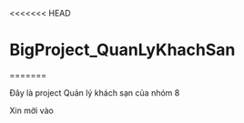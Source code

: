 
<<<<<<< HEAD
# BigProject_QuanLyKhachSan
=======

Đây là project Quản lý khách sạn của nhóm 8

Xin mời vào

